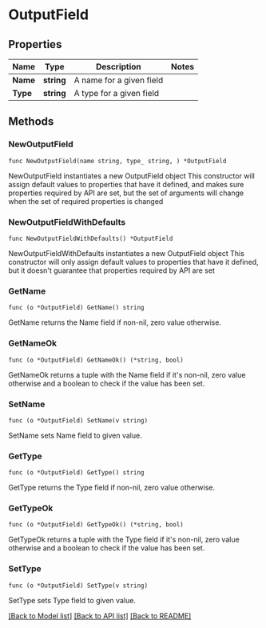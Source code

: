 # OutputField

## Properties

Name | Type | Description | Notes
------------ | ------------- | ------------- | -------------
**Name** | **string** | A name for a given field | 
**Type** | **string** | A type for a given field | 

## Methods

### NewOutputField

`func NewOutputField(name string, type_ string, ) *OutputField`

NewOutputField instantiates a new OutputField object
This constructor will assign default values to properties that have it defined,
and makes sure properties required by API are set, but the set of arguments
will change when the set of required properties is changed

### NewOutputFieldWithDefaults

`func NewOutputFieldWithDefaults() *OutputField`

NewOutputFieldWithDefaults instantiates a new OutputField object
This constructor will only assign default values to properties that have it defined,
but it doesn't guarantee that properties required by API are set

### GetName

`func (o *OutputField) GetName() string`

GetName returns the Name field if non-nil, zero value otherwise.

### GetNameOk

`func (o *OutputField) GetNameOk() (*string, bool)`

GetNameOk returns a tuple with the Name field if it's non-nil, zero value otherwise
and a boolean to check if the value has been set.

### SetName

`func (o *OutputField) SetName(v string)`

SetName sets Name field to given value.


### GetType

`func (o *OutputField) GetType() string`

GetType returns the Type field if non-nil, zero value otherwise.

### GetTypeOk

`func (o *OutputField) GetTypeOk() (*string, bool)`

GetTypeOk returns a tuple with the Type field if it's non-nil, zero value otherwise
and a boolean to check if the value has been set.

### SetType

`func (o *OutputField) SetType(v string)`

SetType sets Type field to given value.



[[Back to Model list]](../README.md#documentation-for-models) [[Back to API list]](../README.md#documentation-for-api-endpoints) [[Back to README]](../README.md)


